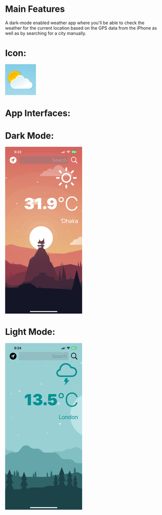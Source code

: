 # Main Features
A dark-mode enabled weather app where you'll be able to check the weather for the current location based on the GPS data from the iPhone as well as by searching for a city manually.

# Icon:
<img src="Documentation/icon.png">

# App Interfaces:
# Dark Mode:
<img src="Documentation/DarkMode.PNG" width="250">
 
# Light Mode:
<img src="Documentation/LightMode.PNG" width="250">

